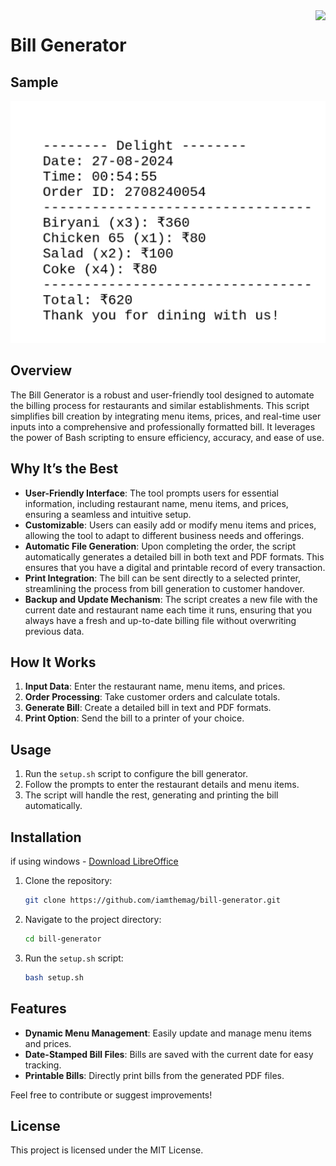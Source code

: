 <img align="right" src="https://visitor-badge.laobi.icu/badge?page_id=iamthemag.Bill-Generator" />

# Bill Generator

## Sample 
![Sample Bill Image](https://github.com/iamthemag/Bill-Generator/blob/main/sample/Sample-bill.png)
## Overview

The Bill Generator is a robust and user-friendly tool designed to automate the billing process for restaurants and similar establishments. This script simplifies bill creation by integrating menu items, prices, and real-time user inputs into a comprehensive and professionally formatted bill. It leverages the power of Bash scripting to ensure efficiency, accuracy, and ease of use.

## Why It’s the Best

- **User-Friendly Interface**: The tool prompts users for essential information, including restaurant name, menu items, and prices, ensuring a seamless and intuitive setup.
- **Customizable**: Users can easily add or modify menu items and prices, allowing the tool to adapt to different business needs and offerings.
- **Automatic File Generation**: Upon completing the order, the script automatically generates a detailed bill in both text and PDF formats. This ensures that you have a digital and printable record of every transaction.
- **Print Integration**: The bill can be sent directly to a selected printer, streamlining the process from bill generation to customer handover.
- **Backup and Update Mechanism**: The script creates a new file with the current date and restaurant name each time it runs, ensuring that you always have a fresh and up-to-date billing file without overwriting previous data.

## How It Works

1. **Input Data**: Enter the restaurant name, menu items, and prices.
2. **Order Processing**: Take customer orders and calculate totals.
3. **Generate Bill**: Create a detailed bill in text and PDF formats.
4. **Print Option**: Send the bill to a printer of your choice.

## Usage

1. Run the `setup.sh` script to configure the bill generator.
2. Follow the prompts to enter the restaurant details and menu items.
3. The script will handle the rest, generating and printing the bill automatically.

## Installation

if using windows 
    - [Download LibreOffice](https://www.libreoffice.org/get-help/install-howto/windows/)

1. Clone the repository:

    ```bash
    git clone https://github.com/iamthemag/bill-generator.git
    ```

2. Navigate to the project directory:

    ```bash
    cd bill-generator
    ```

3. Run the `setup.sh` script:

    ```bash
    bash setup.sh
    ```

## Features

- **Dynamic Menu Management**: Easily update and manage menu items and prices.
- **Date-Stamped Bill Files**: Bills are saved with the current date for easy tracking.
- **Printable Bills**: Directly print bills from the generated PDF files.

Feel free to contribute or suggest improvements!

## License

This project is licensed under the MIT License.
